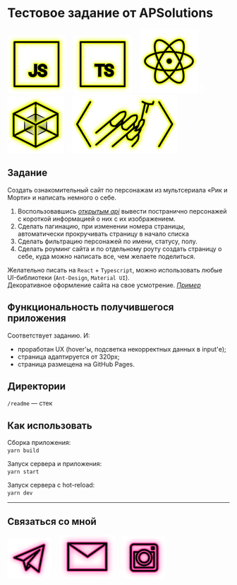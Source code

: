 # Тестовое задание от APSolutions

<!-- _[Ссылка на приложение](http://178.128.136.91/ "Приложение")_  
_github подставляет `s` в `http`, она там не нужна_   -->

<p>
  <a href="https://developer.mozilla.org/ru/docs/Web/JavaScript"><img src="readme/icon-js.svg" alt="JS"></a>
    <img src="readme/icon-whitespace-5px.svg"/>
  <a href="https://www.typescriptlang.org/"><img src="readme/icon-ts.svg" alt="TS"></a>
    <img src="readme/icon-whitespace-5px.svg"/>
  <a href="https://ru.reactjs.org/"><img src="readme/icon-react.svg" alt="React"></a>
    <img src="readme/icon-whitespace-5px.svg"/>
  <a href="https://webpack.js.org/"><img src="readme/icon-webpack.svg" alt="WebPack"></a>
    <img src="readme/icon-whitespace-5px.svg"/>
  <a href="https://styled-components.com/"><img src="readme/icon-styled-components.svg" alt="Styled-components"></a>
</p>

## Задание

Создать ознакомительный сайт по персонажам из мультсериала «Рик и Морти» и написать немного о себе.
1) Воспользовавшись _[открытым api](https://rickandmortyapi.com/)_ вывести постранично персонажей с короткой информацией о них с их изображением.
2) Сделать пагинацию, при изменении номера страницы, автоматически прокручивать страницу в начало списка
3) Сделать фильтрацию персонажей по имени, статусу, полу.
4) Сделать роуминг сайта и по отдельному роуту создать страницу о себе, куда можно написать все, чем желаете поделиться.

Желательно писать на `React` + `Typescript`, можно использовать любые UI-библиотеки (`Ant-Design`, `Material UI`).  
Декоративное оформление сайта на свое усмотрение. _[Пример](https://yadi.sk/d/-CJ_DVOZBd5UtA)_  

## Функциональность получившегося приложения

Соответствует заданию. И:  
- проработан UX (hover'ы, подсветка некорректных данных в input'е);
- страница адаптируется от 320px;
- страница размещена на GitHub Pages.

## Директории

`/readme` — стек  

## Как использовать

Сборка приложения:  
`yarn build`

Запуск сервера и приложения:  
`yarn start`

Запуск сервера с hot-reload:  
`yarn dev`

---

## Связаться со мной

<p>
  <a href="https://t.me/evgevgevge"><img src="readme/icon-tg.svg" alt="Telegram"></a>
    <img src="readme/icon-whitespace-5px.svg"/>
  <a href="mailto:beagle-elgaeb@ya.ru"><img src="readme/icon-mail.svg" alt="Mail"></a>
    <img src="readme/icon-whitespace-5px.svg"/>
  <a href="https://www.instagram.com/evg._.su/"><img src="readme/icon-inst.svg" alt="Instagram"></a>
</p>